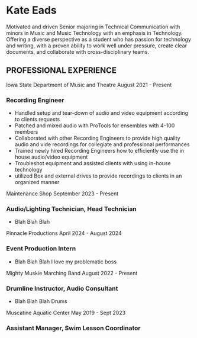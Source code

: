 Kate Eads
=========
Motivated and driven Senior majoring in Technical Communication with minors in Music and Music Technology with an emphasis in Technology. Offering a diverse perspective as a student who has passion for technology and writing, with a proven ability to work well under pressure, create clear documents, and collaborate with cross-disciplinary teams. 

## PROFESSIONAL EXPERIENCE

Iowa State Department of Music and Theatre
August 2021 - Present 
### Recording Engineer
- Handled setup and tear-down of audio and video equipment according to clients requests 
- Patched and mixed audio with ProTools for ensembles with 4-100 members 
- Collaborated with other Recording Engineers to provide high quality audio and vide recordings for collegiate and professional performances
- Trained newly hired Recording Engineers how to efficiently use the in house audio/video equipment 
- Troubleshot equipment and assisted clients with using in-house technology
- utilized Box and external drives to provide recordings to clients in an organized manner

Maintenance Shop
September 2023 - Present
### Audio/Lighting Technician, Head Technician
- Blah Blah Blah 


Pinnacle Productions
April 2024 - August 2024
### Event Production Intern
- Blah Blah Blah I love my problematic boss 

Mighty Muskie Marching Band
August 2022 - Present
### Drumline Instructor, Audio Consultant
- Blah Blah Blah Drums 

Muscatine Aquatic Center
May 2019 - Sept 2023
### Assistant Manager, Swim Lesson Coordinator


